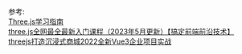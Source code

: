 



参考:   
[Three.js学习指南](https://www.three3d.cn/)  
[three.js全网最全最新入门课程（2023年5月更新）【搞定前端前沿技术】](https://www.bilibili.com/video/BV1Gg411X7FY?p=17&spm_id_from=pageDriver&vd_source=61ebed904a754ac7489ce54b9c969a19)    
[threejs打造沉浸式商城2022全新Vue3企业项目实战](https://www.bilibili.com/video/BV15T4y1175F/?vd_source=61ebed904a754ac7489ce54b9c969a19)